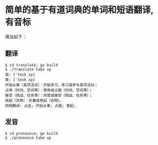 # 简单的基于有道词典的单词和短语翻译, 有音标
用法如下：

## 翻译
```
$ cd translate; go build
$ ./translate take up
英: [ˈteɪk ʌp]
美: [ˈteɪk ʌp]
开始从事（某项活动）：开始学习、练习或参与某项活动；
占用（时间、空间等）：使用或占据（时间、空间等）；
接受（挑战、任务等）：同意或接受（挑战、任务等）；
收起（衣物）：折叠或卷起（衣物）。
网络翻译: 占去; 开始从事; 占据; 拿起;
```

## 发音
```
$ cd pronounce; go build
$ ./pronounce take up
```
